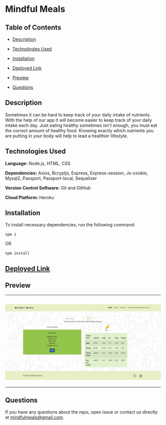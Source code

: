 # Mindful Meals

## Table of Contents

- [Description](#description)

- [Technologies Used](#technologies-used)

- [Installation](#installation)

- [Deployed Link](#deployed-link)

- [Preview](#preview)

- [Questions](#questions)

## Description

Sometimes it can be hard to keep track of your daily intake of nutrients. With the help of our app it will become easier to keep track of your daily intake each day. Just eating healthy sometimes isn't enough, you must eat the correct amount of healthy food. Knowing exactly which nutrients you are putting in your body will help to lead a healthier lifestyle.

## Technologies Used

**Language:** Node.js, HTML, CSS

**Dependencies:** Axios, Bcryptjs, Express, Express-session, Js-cookie, Mysql2, Passport, Passport-local, Sequelizer

**Version Control Software:** Git and GitHub

**Cloud Platform:** Heroku

## Installation

To install necessary dependencies, run the following command:

```
npm i
```

OR

```
npm install
```

## [Deployed Link](https://mindful-meals-bc.herokuapp.com/)

## Preview

---

## <img src="./public/assets/images/mindful-meals.png">

---

## Questions

If you have any questions about the repo, open issue or contact us directly at [mindfulmeals@gmail.com](mindfulmeals@gmail.com).
